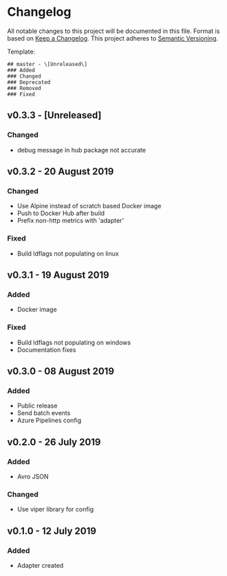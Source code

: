# Changelog
All notable changes to this project will be documented in this file. Format is based on [Keep a Changelog]( https://keepachangelog.com/en/1.0.0/ ).
This project adheres to [Semantic Versioning]( https://semver.org/ ).

Template:
```
## master - \[Unreleased\]
### Added
### Changed
### Deprecated
### Removed
### Fixed
```

## v0.3.3 - \[Unreleased\]
### Changed
- debug message in hub package not accurate

## v0.3.2 - 20 August 2019
### Changed
- Use Alpine instead of scratch based Docker image
- Push to Docker Hub after build
- Prefix non-http metrics with 'adapter'
### Fixed
- Build ldflags not populating on linux

## v0.3.1 - 19 August 2019
### Added
- Docker image
### Fixed
- Build ldflags not populating on windows
- Documentation fixes

## v0.3.0 - 08 August 2019
### Added
- Public release
- Send batch events
- Azure Pipelines config

## v0.2.0 - 26 July 2019
### Added
- Avro JSON
### Changed
- Use viper library for config

## v0.1.0 - 12 July 2019
### Added
- Adapter created
